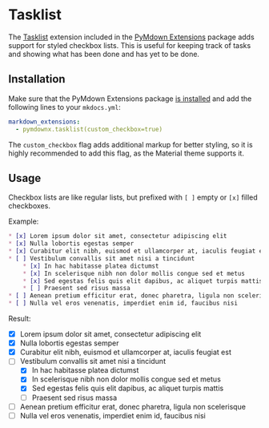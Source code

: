 # Tasklist

The [Tasklist][] extension included in the [PyMdown Extensions][] package adds
support for styled checkbox lists. This is useful for keeping track of tasks
and showing what has been done and has yet to be done.

## Installation

Make sure that the PyMdown Extensions package [is installed][] and add the
following lines to your `mkdocs.yml`:

``` yaml
markdown_extensions:
  - pymdownx.tasklist(custom_checkbox=true)
```

The `custom_checkbox` flag adds additional markup for better styling, so it is
highly recommended to add this flag, as the Material theme supports it.

## Usage

Checkbox lists are like regular lists, but prefixed with `[ ]` empty or `[x]`
filled checkboxes.

Example:

``` markdown
* [x] Lorem ipsum dolor sit amet, consectetur adipiscing elit
* [x] Nulla lobortis egestas semper
* [x] Curabitur elit nibh, euismod et ullamcorper at, iaculis feugiat est
* [ ] Vestibulum convallis sit amet nisi a tincidunt
    * [x] In hac habitasse platea dictumst
    * [x] In scelerisque nibh non dolor mollis congue sed et metus
    * [x] Sed egestas felis quis elit dapibus, ac aliquet turpis mattis
    * [ ] Praesent sed risus massa
* [ ] Aenean pretium efficitur erat, donec pharetra, ligula non scelerisque
* [ ] Nulla vel eros venenatis, imperdiet enim id, faucibus nisi
```

Result:

* [x] Lorem ipsum dolor sit amet, consectetur adipiscing elit
* [x] Nulla lobortis egestas semper
* [x] Curabitur elit nibh, euismod et ullamcorper at, iaculis feugiat est
* [ ] Vestibulum convallis sit amet nisi a tincidunt
    * [x] In hac habitasse platea dictumst
    * [x] In scelerisque nibh non dolor mollis congue sed et metus
    * [x] Sed egestas felis quis elit dapibus, ac aliquet turpis mattis
    * [ ] Praesent sed risus massa
* [ ] Aenean pretium efficitur erat, donec pharetra, ligula non scelerisque
* [ ] Nulla vel eros venenatis, imperdiet enim id, faucibus nisi

[Tasklist]: https://facelessuser.github.io/pymdown-extensions/extensions/tasklist/
[PyMdown Extensions]: https://facelessuser.github.io/pymdown-extensions
[is installed]: /extensions/pymdown/overview/#installation
